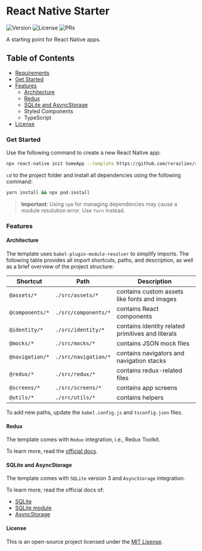 # React Native Starter

![Version](https://img.shields.io/github/package-json/v/rorazliev/react-native-starter) ![License](https://img.shields.io/github/license/rorazliev/react-native-starter) ![PRs](https://img.shields.io/badge/PRs-welcome-brightgreen)

A starting point for React Native apps.

## Table of Contents

- [Requirements](#requirements)
- [Get Started](#get-started)
- [Features](#features)
  - [Architecture](#architecture)
  - [Redux](#redux)
  - [SQLite and AsyncStorage](#sqlite-and-asyncstorage)
  - Styled Components
  - TypeScript
- [License](#license)

### Get Started

Use the following command to create a new React Native app:

```sh
npx react-native init SomeApp --template https://github.com/rorazliev/react-native-starter.git
```

`cd` to the project folder and install all dependencies using the following command:

```sh
yarn install && npx pod-install
```

> **Important**: Using `npm` for managing dependencies may cause a module resolution error. Use `Yarn` instead.

### Features

#### Architecture

The template uses `babel-plugin-module-resolver` to simplify imports. The following table provides all import shortcuts, paths, and description, as well as a brief overview of the project structure:

| Shortcut | Path | Description |
|----------|------|-------------|
| `@assets/*` | `./src/assets/*` | contains custom assets like fonts and images |
| `@components/*` | `./src/components/*` | contains React components |
| `@identity/*` | `./src/identity/*` | contains identity related primitives and literals |
| `@mocks/*` | `./src/mocks/*` | contains JSON mock files |
| `@navigation/*` | `./src/navigation/*` | contains navigators and navigation stacks |
| `@redux/*` | `./src/redux/*` | contains redux-related files |
| `@screens/*` | `./src/screens/*` | contains app screens |
| `@utils/*` | `./src/utils/*` | contains helpers |

To add new paths, update the `babel.config.js` and `tsconfig.json` files.

#### Redux

The template comes with `Redux` integration, i.e., Redux Toolkit.

To learn more, read the [official docs](https://redux-toolkit.js.org/).

#### SQLite and AsyncStorage

The template comes with `SQLite` version 3 and `AsyncStorage` integration.

To learn more, read the official docs of:
- [SQLite](https://sqlite.org/docs.html)
- [SQLite module](https://github.com/andpor/react-native-sqlite-storage)
- [AsyncStorage](https://react-native-async-storage.github.io/async-storage/)

#### License

This is an open-source project licensed under the [MIT Lisense](LICENSE).